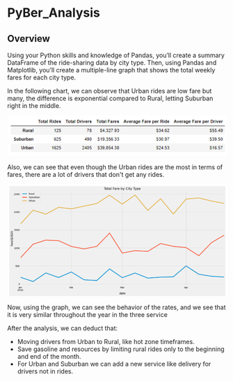 # PyBer_Analysis
## Overview
Using your Python skills and knowledge of Pandas, you’ll create a summary DataFrame of the ride-sharing data by city type. Then, using Pandas and Matplotlib, you’ll create a multiple-line graph that shows the total weekly fares for each city type.

In the following chart, we can observe that Urban rides are low fare but many, the difference is exponential compared to Rural, letting Suburban right in the middle.

![name-of-you-image](https://github.com/adolfoxitlan/PyBer_Analysis/blob/d16df98e828632182b1fd284af3432887749369a/Resources/DriversvsRides.PNG)

Also, we can see that even though the Urban rides are the most in terms of fares, there are a lot of drivers that don't get any rides.

![name-of-you-image](https://github.com/adolfoxitlan/PyBer_Analysis/blob/d3b36a90765273457927fe23625a6e2395a5789c/Resources/Graph.PNG)

Now, using the graph, we can see the behavior of the rates, and we see that it is very similar throughout the year in the three service


After the analysis, we can deduct that:
- Moving drivers from Urban to Rural, like hot zone timeframes.
- Save gasoline and resources by limiting rural rides only to the beginning and end of the month.
- For Urban and Suburban we can add a new service like delivery for drivers not in rides.
